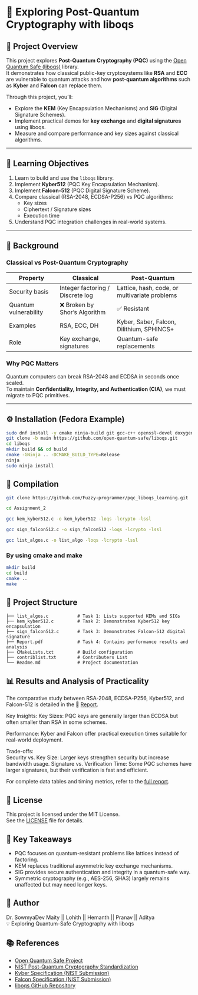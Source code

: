 # 🔐 Exploring Post-Quantum Cryptography with liboqs

## 🚀 Project Overview
This project explores **Post-Quantum Cryptography (PQC)** using the [Open Quantum Safe (liboqs)](https://openquantumsafe.org/liboqs/) library.  
It demonstrates how classical public-key cryptosystems like **RSA** and **ECC** are vulnerable to quantum attacks and how **post-quantum algorithms** such as **Kyber** and **Falcon** can replace them.

Through this project, you’ll:
- Explore the **KEM** (Key Encapsulation Mechanisms) and **SIG** (Digital Signature Schemes).
- Implement practical demos for **key exchange** and **digital signatures** using liboqs.
- Measure and compare performance and key sizes against classical algorithms.

---

## 🧩 Learning Objectives
1. Learn to build and use the `liboqs` library.
2. Implement **Kyber512** (PQC Key Encapsulation Mechanism).
3. Implement **Falcon-512** (PQC Digital Signature Scheme).
4. Compare classical (RSA-2048, ECDSA-P256) vs PQC algorithms:
   - Key sizes  
   - Ciphertext / Signature sizes  
   - Execution time  
5. Understand PQC integration challenges in real-world systems.

---

## 🧠 Background
### Classical vs Post-Quantum Cryptography
| Property | Classical | Post-Quantum |
|-----------|------------|--------------|
| Security basis | Integer factoring / Discrete log | Lattice, hash, code, or multivariate problems |
| Quantum vulnerability | ❌ Broken by Shor’s Algorithm | ✅ Resistant |
| Examples | RSA, ECC, DH | Kyber, Saber, Falcon, Dilithium, SPHINCS+ |
| Role | Key exchange, signatures | Quantum-safe replacements |

### Why PQC Matters
Quantum computers can break RSA-2048 and ECDSA in seconds once scaled.  
To maintain **Confidentiality, Integrity, and Authentication (CIA)**, we must migrate to PQC primitives.

---

## ⚙️ Installation (Fedora Example)
```bash
sudo dnf install -y cmake ninja-build git gcc-c++ openssl-devel doxygen graphviz valgrind python3-pytest unzip
git clone -b main https://github.com/open-quantum-safe/liboqs.git
cd liboqs
mkdir build && cd build
cmake -GNinja .. -DCMAKE_BUILD_TYPE=Release
ninja
sudo ninja install
```


## 🧰 Compilation
```bash
git clone https://github.com/Fuzzy-programmer/pqc_liboqs_learning.git

cd Assignment_2

gcc kem_kyber512.c -o kem_kyber512 -loqs -lcrypto -lssl

gcc sign_falcon512.c -o sign_falcon512 -loqs -lcrypto -lssl

gcc list_algos.c -o list_algo -loqs -lcrypto -lssl

```

### By using cmake and make

```bash
mkdir build
cd build
cmake ..
make

```
## 📁 Project Structure
```text
├── list_algos.c           # Task 1: Lists supported KEMs and SIGs  
├── kem_kyber512.c         # Task 2: Demonstrates Kyber512 key encapsulation  
├── sign_falcon512.c       # Task 3: Demonstrates Falcon-512 digital signature  
├── Report.pdf             # Task 4: Contains performance results and analysis  
├── CMakeLists.txt         # Build configuration  
├── contriblist.txt        # Contributers List  
└── Readme.md              # Project documentation
```  

## 📊 Results and Analysis of Practicality
The comparative study between RSA-2048, ECDSA-P256, Kyber512, and Falcon-512 is detailed in the 📄 [Report](./Report.pdf).

Key Insights:
Key Sizes: PQC keys are generally larger than ECDSA but often smaller than RSA in some schemes.

Performance: Kyber and Falcon offer practical execution times suitable for real-world deployment.

Trade-offs:  
Security vs. Key Size: Larger keys strengthen security but increase bandwidth usage.
Signature vs. Verification Time: Some PQC schemes have larger signatures, but their verification is fast and efficient.

For complete data tables and timing metrics, refer to the [full report](./Report.pdf).

## 📜 License
This project is licensed under the MIT License.  
See the [LICENSE](../LICENSE) file for details.

## 🧠 Key Takeaways
- PQC focuses on quantum-resistant problems like lattices instead of factoring.
- KEM replaces traditional asymmetric key exchange mechanisms.
- SIG provides secure authentication and integrity in a quantum-safe way.
- Symmetric cryptography (e.g., AES-256, SHA3) largely remains unaffected but may need longer keys.

## 👤 Author
Dr. SowmyaDev Maity || Lohith  || Hemanth || Pranav || Aditya  
💡 Exploring Quantum-Safe Cryptography with liboqs

## 📚 References

+ [Open Quantum Safe Project](https://openquantumsafe.org/)
+ [NIST Post-Quantum Cryptography Standardization](https://csrc.nist.gov/projects/post-quantum-cryptography)
+ [Kyber Specification (NIST Submission)](https://pq-crystals.org/kyber/)
+ [Falcon Specification (NIST Submission)](https://falcon-sign.info/)
+ [liboqs GitHub Repository](https://github.com/open-quantum-safe/liboqs)